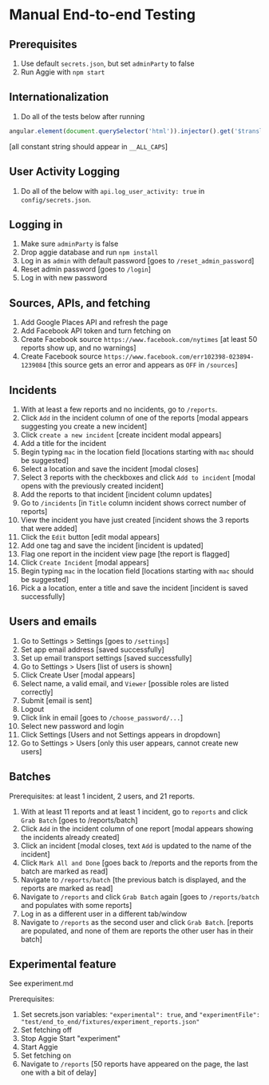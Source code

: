 Manual End-to-end Testing
=========================

Prerequisites
-------------

1. Use default `secrets.json`, but set `adminParty` to false
2. Run Aggie with `npm start`

Internationalization
--------------------

1. Do all of the tests below after running

```js
angular.element(document.querySelector('html')).injector().get('$translate').use('debug').then((x) => { console.log(x)})
```

[all constant string should appear in `__ALL_CAPS`]

User Activity Logging
---------------------

1. Do all of the below with `api.log_user_activity: true` in `config/secrets.json`.

Logging in
----------

1. Make sure `adminParty` is false
2. Drop aggie database and run `npm install`
3. Log in as `admin` with default password [goes to `/reset_admin_password`]
4. Reset admin password [goes to `/login`]
5. Log in with new password

Sources, APIs, and fetching
--------------------

1. Add Google Places API and refresh the page
2. Add Facebook API token and turn fetching on
3. Create Facebook source `https://www.facebook.com/nytimes` [at least 50
reports show up, and no warnings]
4. Create Facebook source `https://www.facebook.com/err102398-023894-1239084`
[this source gets an error and appears as `OFF` in `/sources`]



Incidents
---------

1. With at least a few reports and no incidents, go to `/reports`.
2. Click `Add` in the incident column of one of the reports [modal appears
suggesting you create a new incident]
3. Click `create a new incident` [create incident modal appears]
4. Add a title for the incident
5. Begin typing `mac` in the location field [locations starting with `mac`
should be suggested]
6. Select a location and save the incident [modal closes]
7. Select 3 reports with the checkboxes and click `Add to incident` [modal opens
with the previously created incident]
8. Add the reports to that incident [incident column updates]
9. Go to `/incidents` [in `Title` column incident shows correct number of
reports]
10. View the incident you have just created [incident shows the 3 reports that were added]
11. Click the `Edit` button [edit modal appears]
12. Add one tag and save the incident [incident is updated]
13. Flag one report in the incident view page [the report is flagged]
14. Click `Create Incident` [modal appears]
15. Begin typing `mac` in the location field [locations starting with `mac`
should be suggested]
16. Pick a a location, enter a title and save the incident [incident is saved successfully]


Users and emails
----------------

1. Go to Settings > Settings [goes to `/settings`]
2. Set app email address [saved successfully]
3. Set up email transport settings [saved successfully]
4. Go to Settings > Users [list of users is shown]
5. Click Create User [modal appears]
6. Select name, a valid email, and `Viewer` [possible roles are listed correctly]
7. Submit [email is sent]
8. Logout
9. Click link in email [goes to `/choose_password/...`]
10. Select new password and login
11. Click Settings [Users and not Settings appears in dropdown]
12. Go to Settings > Users [only this user appears, cannot create new users]

Batches
-------

Prerequisites: at least 1 incident, 2 users, and 21 reports.
1. With at least 11 reports and at least 1 incident, go to `reports` and click
`Grab Batch` [goes to /reports/batch]
2. Click `Add` in the incident column of one report [modal appears showing
the incidents already created]
3. Click an incident [modal closes, text `Add` is updated to the name of the
incident]
4. Click `Mark All and Done` [goes back to /reports and the reports from the
batch are marked as read]
5. Navigate to `/reports/batch` [the previous batch is displayed, and the
reports are marked as read]
6. Navigate to `/reports` and click `Grab Batch` again [goes to `/reports/batch`
and populates with some reports]
7. Log in as a different user in a different tab/window
8. Navigate to `/reports` as the second user and click `Grab Batch`. [reports
are populated, and none of them are reports the other user has in their batch]

Experimental feature
------------
See experiment.md

Prerequisites:
1. Set secrets.json variables: `"experimental": true`, and `"experimentFile": "test/end_to_end/fixtures/experiment_reports.json"`
2. Set fetching off
3. Stop Aggie
Start "experiment"
1. Start Aggie
1. Set fetching on
1. Navigate to `/reports` [50 reports have appeared on the page, the last one with a
bit of delay]
